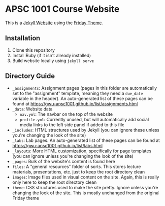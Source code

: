 # APSC 1001 Course Website

This is a [Jekyll Website](https://jekyllrb.com/) using the [Friday Theme](https://sfreytag.github.io/friday-theme/).

## Installation
1. Clone this repository
2. Install Ruby (if it isn't already installed)
3. Build website locally using `jekyll serve`

## Directory Guide
- `_assignments`: Assignment pages (pages in this folder are automatically set to the "assignment" template, meaning they need a `due_date` variable in the header). An auto-generated list of these pages can be found at https://gwu-apsc1001.github.io/list/assignments.html
- `_data`: Website data
    - `nav.yml`: The navbar on the top of the website
    - `profile.yml`: Currently unused, but will automatically add social media links to the left side panel if added to this file
- `_includes`: HTML structures used by Jekyll (you can ignore these unless you're changing the look of the site)
- `_labs`: Lab pages. An auto-generated list of these pages can be found at https://gwu-apsc1001.github.io/list/labs.html
- `_layouts`: More HTML customization, specifically for page templates (you can ignore unless you're changing the look of the site)
- `_pages`: Bulk of the website's content is found here
- `files`: A "general resources" folder of sorts. This stores lecture materials, presentations, etc. just to keep the root directory clean
- `images`: Image files used in visual content on the site. Again, this is really only here to keep the root directory clean
- `theme`: CSS structures used to make the site pretty. Ignore unless you're changing the look of the site. This is mostly unchanged from the original Friday theme